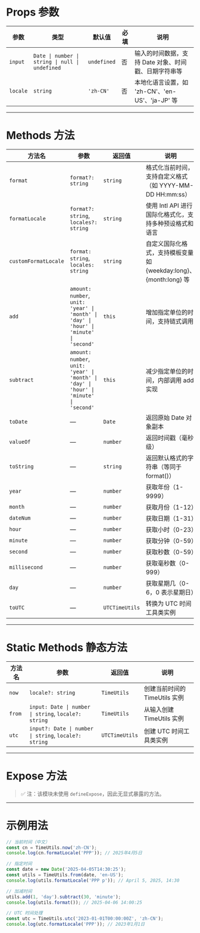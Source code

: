 # Props 参数

| 参数         | 类型                                                          | 默认值         | 必填 | 说明        |
|------------|-------------------------------------------------------------|-------------|----|-----------|
| `input`     | `Date \| number \| string \| null \| undefined`             | `undefined` | 否  | 输入的时间数据，支持 Date 对象、时间戳、日期字符串等 |
| `locale`    | `string`                                                    | `'zh-CN'`   | 否  | 本地化语言设置，如 'zh-CN'、'en-US'、'ja-JP' 等 |

---

# Methods 方法

| 方法名          | 参数 | 返回值 | 说明 |
|---------------|------|--------|------|
| `format`       | `format?: string` | `string` | 格式化当前时间，支持自定义格式（如 YYYY-MM-DD HH:mm:ss） |
| `formatLocale` | `format?: string`, `locales?: string` | `string` | 使用 Intl API 进行国际化格式化，支持多种预设格式和语言 |
| `customFormatLocale` | `format: string`, `locales: string` | `string` | 自定义国际化格式，支持模板变量如 {weekday:long}、{month:long} 等 |
| `add`          | `amount: number`, `unit: 'year' \| 'month' \| 'day' \| 'hour' \| 'minute' \| 'second'` | `this` | 增加指定单位的时间，支持链式调用 |
| `subtract`     | `amount: number`, `unit: 'year' \| 'month' \| 'day' \| 'hour' \| 'minute' \| 'second'` | `this` | 减少指定单位的时间，内部调用 add 实现 |
| `toDate`       | — | `Date` | 返回原始 Date 对象副本 |
| `valueOf`      | — | `number` | 返回时间戳（毫秒级） |
| `toString`     | — | `string` | 返回默认格式的字符串（等同于 format()） |
| `year`         | — | `number` | 获取年份（1-9999） |
| `month`        | — | `number` | 获取月份（1-12） |
| `dateNum`      | — | `number` | 获取日期（1-31） |
| `hour`         | — | `number` | 获取小时（0-23） |
| `minute`       | — | `number` | 获取分钟（0-59） |
| `second`       | — | `number` | 获取秒数（0-59） |
| `millisecond`  | — | `number` | 获取毫秒数（0-999） |
| `day`          | — | `number` | 获取星期几（0-6，0 表示星期日） |
| `toUTC`        | — | `UTCTimeUtils` | 转换为 UTC 时间工具类实例 |

---

# Static Methods 静态方法

| 方法名         | 参数 | 返回值 | 说明 |
|--------------|------|--------|------|
| `now`        | `locale?: string` | `TimeUtils` | 创建当前时间的 TimeUtils 实例 |
| `from`       | `input: Date \| number \| string`, `locale?: string` | `TimeUtils` | 从输入创建 TimeUtils 实例 |
| `utc`        | `input?: Date \| number \| string`, `locale?: string` | `UTCTimeUtils` | 创建 UTC 时间工具类实例 |

---

# Expose 方法

> ✅ 注：该模块未使用 `defineExpose`，因此无显式暴露的方法。

---

# 示例用法

```ts
// 当前时间（中文）
const cn = TimeUtils.now('zh-CN');
console.log(cn.formatLocale('PPP')); // 2025年4月5日

// 指定时间
const date = new Date('2025-04-05T14:30:25');
const utils = TimeUtils.from(date, 'en-US');
console.log(utils.formatLocale('PPP p')); // April 5, 2025, 14:30

// 加减时间
utils.add(1, 'day').subtract(30, 'minute');
console.log(utils.format()); // 2025-04-06 14:00:25

// UTC 时间处理
const utc = TimeUtils.utc('2023-01-01T00:00:00Z', 'zh-CN');
console.log(utc.formatLocale('PPP')); // 2023年1月1日
```